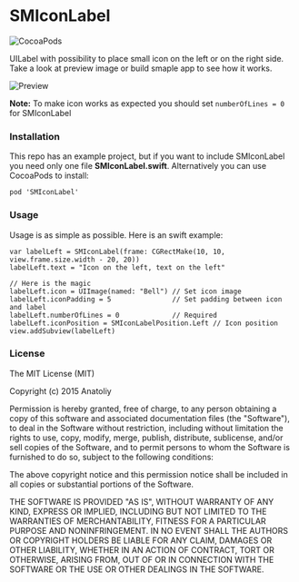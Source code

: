 # SMIconLabel

![CocoaPods](https://img.shields.io/cocoapods/v/SMIconLabel.svg)

UILabel with possibility to place small icon on the left or on the right side. Take a look at preview image or build smaple app to see how it works.

![Preview](https://raw.githubusercontent.com/anatoliyv/SMIconLabel/master/Main/screenshot.png)

**Note:** To make icon works as expected you should set `numberOfLines = 0` for SMIconLabel

### Installation

This repo has an example project, but if you want to include SMIconLabel you need only one file **SMIconLabel.swift**. Alternatively you can use CocoaPods to install:

```
pod 'SMIconLabel'
```

### Usage

Usage is as simple as possible. Here is an swift example:

```
var labelLeft = SMIconLabel(frame: CGRectMake(10, 10, view.frame.size.width - 20, 20))
labelLeft.text = "Icon on the left, text on the left"

// Here is the magic
labelLeft.icon = UIImage(named: "Bell") // Set icon image
labelLeft.iconPadding = 5               // Set padding between icon and label
labelLeft.numberOfLines = 0             // Required
labelLeft.iconPosition = SMIconLabelPosition.Left // Icon position
view.addSubview(labelLeft)
```

### License

The MIT License (MIT)

Copyright (c) 2015 Anatoliy

Permission is hereby granted, free of charge, to any person obtaining a copy
of this software and associated documentation files (the "Software"), to deal
in the Software without restriction, including without limitation the rights
to use, copy, modify, merge, publish, distribute, sublicense, and/or sell
copies of the Software, and to permit persons to whom the Software is
furnished to do so, subject to the following conditions:

The above copyright notice and this permission notice shall be included in all
copies or substantial portions of the Software.

THE SOFTWARE IS PROVIDED "AS IS", WITHOUT WARRANTY OF ANY KIND, EXPRESS OR
IMPLIED, INCLUDING BUT NOT LIMITED TO THE WARRANTIES OF MERCHANTABILITY,
FITNESS FOR A PARTICULAR PURPOSE AND NONINFRINGEMENT. IN NO EVENT SHALL THE
AUTHORS OR COPYRIGHT HOLDERS BE LIABLE FOR ANY CLAIM, DAMAGES OR OTHER
LIABILITY, WHETHER IN AN ACTION OF CONTRACT, TORT OR OTHERWISE, ARISING FROM,
OUT OF OR IN CONNECTION WITH THE SOFTWARE OR THE USE OR OTHER DEALINGS IN THE
SOFTWARE.
